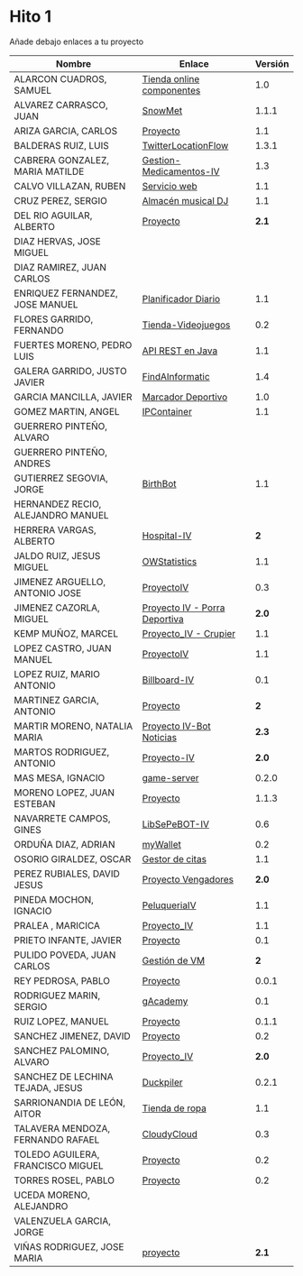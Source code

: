 # Hito 1

Añade debajo enlaces a tu proyecto

| Nombre | Enlace | Versión |
|--------|--------|---------|
| ALARCON CUADROS, SAMUEL|[Tienda online componentes](https://github.com/kaizensamuel/proyecto-IV-18-19)| 1.0 |
| ALVAREZ CARRASCO, JUAN|[SnowMet](https://github.com/vaderrama/Proyecto-IV) | 1.1.1 |
| ARIZA GARCIA, CARLOS|[Proyecto](https://github.com/AGCarlos/IV_1819_Proyecto) |1.1 |
| BALDERAS RUIZ, LUIS| [TwitterLocationFlow](https://github.com/luisbalru/TwitterLocationFlow) | 1.3.1 |
| CABRERA GONZALEZ, MARIA MATILDE|[Gestion-Medicamentos-IV](https://github.com/mati3/Gestion-Medicamentos-IV) |1.3 |
| CALVO VILLAZAN, RUBEN| [Servicio web](https://github.com/rubcv/IV-18-19-Proyecto)|1.1 |
| CRUZ PEREZ, SERGIO| [Almacén musical DJ](https://github.com/SergioCruzPerez/InfraestructuraVirtual)| 1.1|
| DEL RIO AGUILAR, ALBERTO| [Proyecto](https://github.com/berbus/proyectoIV) | **2.1** |
| DIAZ HERVAS, JOSE MIGUEL| | |
| DIAZ RAMIREZ, JUAN CARLOS| | |
| ENRIQUEZ FERNANDEZ, JOSE MANUEL|[Planificador Diario](https://github.com/jomaenfe/Planificador_diario-IV1819) | 1.1 |
| FLORES GARRIDO, FERNANDO| [Tienda-Videojuegos](https://github.com/FFGFER/Proyecto-IV) | 0.2 |
| FUERTES MORENO, PEDRO LUIS|[API REST en Java](https://github.com/pedroluisfuertes/iv-proyecto)|1.1|
| GALERA GARRIDO, JUSTO JAVIER|[FindAInformatic](https://github.com/JotaGalera/FindAInformatic)|1.4|
| GARCIA MANCILLA, JAVIER| [Marcador Deportivo](https://github.com/JaviMancilla/MarcadorDeportivo_IV1819.git) | 1.0 |
| GOMEZ MARTIN, ANGEL| [IPContainer](https://github.com/harvestcore/IPContainer.git) | 1.1 |
| GUERRERO PINTEÑO, ALVARO| | |
| GUERRERO PINTEÑO, ANDRES| | |
| GUTIERREZ SEGOVIA, JORGE|[BirthBot](https://github.com/Saytes/BirthBot.git)|1.1|
| HERNANDEZ RECIO, ALEJANDRO MANUEL| | |
| HERRERA VARGAS, ALBERTO|[Hospital-IV](https://github.com/alberturria/Hospital-IV) | **2** |
| JALDO RUIZ, JESUS MIGUEL|[OWStatistics](https://github.com/JmZero/Proyecto-IV) | 1.1 |
| JIMENEZ ARGUELLO, ANTONIO JOSE|[ProyectoIV](https://github.com/antonioJ95/ProyectoIV)|0.3 |
| JIMENEZ CAZORLA, MIGUEL| [Proyecto IV - Porra Deportiva](https://github.com/iMiguel10/Proyecto-IV-Porra-Deportiva-) | **2.0** |
| KEMP MUÑOZ, MARCEL| [Proyecto_IV - Crupier](https://github.com/MarcelKemp/Proyecto_IV) | 1.1 |
| LOPEZ CASTRO, JUAN MANUEL|[ProyectoIV](https://github.com/juanmaLC/ProyectoIV) |1.1 |
| LOPEZ RUIZ, MARIO ANTONIO| [Billboard-IV](https://github.com/marioanloru/Billboard-IV) | 0.1 |
| MARTINEZ GARCIA, ANTONIO| [Proyecto](https://github.com/antoniomg89/Project-Z) | **2** |
| MARTIR MORENO, NATALIA MARIA|[Proyecto IV-Bot Noticias](https://github.com/natalia2911/ProyectoIV-BOT) |**2.3** |
| MARTOS RODRIGUEZ, ANTONIO|[Proyecto-IV](https://github.com/toniMR/Proyecto-IV) |**2.0**|
| MAS MESA, IGNACIO | [game-server](https://github.com/cronos2/game-server) | 0.2.0 |
| MORENO LOPEZ, JUAN ESTEBAN|[Proyecto](https://github.com/juaneml/IV_1819_Proyecto) |1.1.3 |
| NAVARRETE CAMPOS, GINES|[LibSePeBOT-IV](https://github.com/GinesNC/LibSePeBOT-IV) | 0.6 |
| ORDUÑA DIAZ, ADRIAN| [myWallet](https://github.com/adriordi/proyectoIV) | 0.2 |
| OSORIO GIRALDEZ, OSCAR|[Gestor de citas](https://github.com/widowert/ProyectoIV)|1.1|
| PEREZ RUBIALES, DAVID JESUS| [Proyecto Vengadores](https://github.com/Davidj231996/Proyecto-Vengadores)| **2.0**|
| PINEDA MOCHON, IGNACIO| [PeluqueriaIV](https://github.com/nachop97m/PeluqueriaIV)| 1.1|
| PRALEA , MARICICA| [Proyecto_IV](https://github.com/maricicaP/Proyecto_IV) |1.1|
| PRIETO INFANTE, JAVIER| [Proyecto](https://github.com/JaviPrieto/IV-Proyecto) |0.1 |
| PULIDO POVEDA, JUAN CARLOS| [Gestión de VM](https://github.com/jcpulido97/ProyectoIV) | **2** |
| REY PEDROSA, PABLO| [Proyecto](https://github.com/PFeynman/proyecto-iv) | 0.0.1 |
| RODRIGUEZ MARIN, SERGIO| [gAcademy](https://github.com/pavocejudo/ProyectoIV)|0.1 |
| RUIZ LOPEZ, MANUEL | [Proyecto](https://github.com/manoliot/tiempo-aemet-bot) | 0.1.1 |
| SANCHEZ JIMENEZ, DAVID| [Proyecto](https://github.com/Koltharius/Weather_App) | 0.2 |
| SANCHEZ PALOMINO, ALVARO|[Proyecto_IV](https://github.com/Alvarosanpal/Proyecto_IV)|**2.0**|
| SANCHEZ DE LECHINA TEJADA, JESUS|[Duckpiler](https://github.com/jojelupipa/Duckpiler) | 0.2.1 |
| SARRIONANDIA DE LEÓN, AITOR|[Tienda de ropa](https://github.com/aitorSDL/proyecto-iv-1819) |1.1|
| TALAVERA MENDOZA, FERNANDO RAFAEL| [CloudyCloud](https://github.com/Thejokeri/IV-18-19-Proyecto) | 0.3 |
| TOLEDO AGUILERA, FRANCISCO MIGUEL| [Proyecto](https://github.com/maikeltoledo/IV-18-19-Proyecto) |0.2|
| TORRES ROSEL, PABLO| [Proyecto](https://github.com/pablotr9/SimuladorBolsa-IV1819) | 0.2 |
| UCEDA MORENO, ALEJANDRO| | |
| VALENZUELA GARCIA, JORGE| | |
| VIÑAS RODRIGUEZ, JOSE MARIA | [proyecto](https://github.com/joseviro/ProyectoTPV) | **2.1** |

